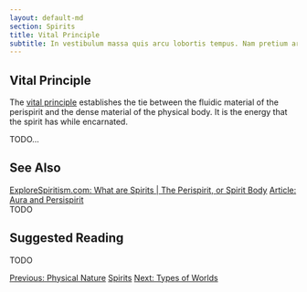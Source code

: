 ```yaml
---
layout: default-md
section: Spirits
title: Vital Principle
subtitle: In vestibulum massa quis arcu lobortis tempus. Nam pretium arcu in odio vulputate luctus.
---
```


## Vital Principle
The [vital principle](/about/vital-principle) establishes the tie between the fluidic material of the perispirit and the dense material of the physical body. It is the energy that the spirit has while encarnated.

TODO...


## See Also
[ExploreSpiritism.com: What are Spirits | The Perispirit, or Spirit Body](//www.explorespiritism.com/Philosophy_Perispirit_Definition.htm)
[Article: Aura and Persispirit](/articles/aura-and-perispirit)  
TODO

## Suggested Reading
TODO


<a href="physical-nature" class="button">Previous: Physical Nature</a>
<a href="./" class="button special">Spirits</a>
<a href="types-of-worlds" class="button">Next: Types of Worlds</a>
